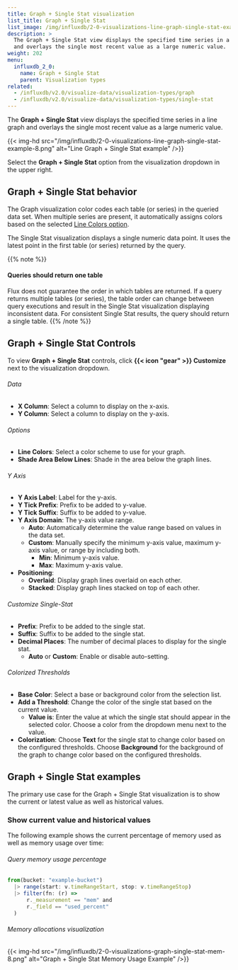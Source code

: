 ```yaml
---
title: Graph + Single Stat visualization
list_title: Graph + Single Stat
list_image: /img/influxdb/2-0-visualizations-line-graph-single-stat-example.png
description: >
  The Graph + Single Stat view displays the specified time series in a line graph
  and overlays the single most recent value as a large numeric value.
weight: 202
menu:
  influxdb_2_0:
    name: Graph + Single Stat
    parent: Visualization types
related:
  - /influxdb/v2.0/visualize-data/visualization-types/graph
  - /influxdb/v2.0/visualize-data/visualization-types/single-stat
---
```


The **Graph + Single Stat** view displays the specified time series in a line graph
and overlays the single most recent value as a large numeric value.

{{< img-hd src="/img/influxdb/2-0-visualizations-line-graph-single-stat-example-8.png" alt="Line Graph + Single Stat example" />}}

Select the **Graph + Single Stat** option from the visualization dropdown in the upper right.

## Graph + Single Stat behavior
The Graph visualization color codes each table (or series) in the queried data set.
When multiple series are present, it automatically assigns colors based on the selected [Line Colors option](#options).

The Single Stat visualization displays a single numeric data point.
It uses the latest point in the first table (or series) returned by the query.

{{% note %}}
#### Queries should return one table
Flux does not guarantee the order in which tables are returned.
If a query returns multiple tables (or series), the table order can change between query executions
and result in the Single Stat visualization displaying inconsistent data.
For consistent Single Stat results, the query should return a single table.
{{% /note %}}

## Graph + Single Stat Controls
To view **Graph + Single Stat** controls, click **{{< icon "gear" >}} Customize** next to
the visualization dropdown.

###### Data
- **X Column**: Select a column to display on the x-axis.
- **Y Column**: Select a column to display on the y-axis.

###### Options
- **Line Colors**: Select a color scheme to use for your graph.
- **Shade Area Below Lines**: Shade in the area below the graph lines.

###### Y Axis
- **Y Axis Label**: Label for the y-axis.
- **Y Tick Prefix**: Prefix to be added to y-value.
- **Y Tick Suffix**: Suffix to be added to y-value.
- **Y Axis Domain**: The y-axis value range.
  - **Auto**: Automatically determine the value range based on values in the data set.
  - **Custom**: Manually specify the minimum y-axis value, maximum y-axis value, or range by including both.
      - **Min**: Minimum y-axis value.
      - **Max**: Maximum y-axis value.
- **Positioning**:
  - **Overlaid**: Display graph lines overlaid on each other.
  - **Stacked**: Display graph lines stacked on top of each other.

###### Customize Single-Stat  
- **Prefix**: Prefix to be added to the single stat.
- **Suffix**: Suffix to be added to the single stat.
- **Decimal Places**: The number of decimal places to display for the single stat.
  - **Auto** or **Custom**: Enable or disable auto-setting.

###### Colorized Thresholds
- **Base Color**: Select a base or background color from the selection list.
- **Add a Threshold**: Change the color of the single stat based on the current value.
  - **Value is**: Enter the value at which the single stat should appear in the selected color.
    Choose a color from the dropdown menu next to the value.
- **Colorization**: Choose **Text** for the single stat to change color based on the configured thresholds.
  Choose **Background** for the background of the graph to change color based on the configured thresholds.

## Graph + Single Stat examples
The primary use case for the Graph + Single Stat visualization is to show the current or latest
value as well as historical values.

### Show current value and historical values
The following example shows the current percentage of memory used as well as memory usage over time:

###### Query memory usage percentage
```js
from(bucket: "example-bucket")
  |> range(start: v.timeRangeStart, stop: v.timeRangeStop)
  |> filter(fn: (r) =>
      r._measurement == "mem" and
      r._field == "used_percent"
  )
```
###### Memory allocations visualization
{{< img-hd src="/img/influxdb/2-0-visualizations-graph-single-stat-mem-8.png" alt="Graph + Single Stat Memory Usage Example" />}}
